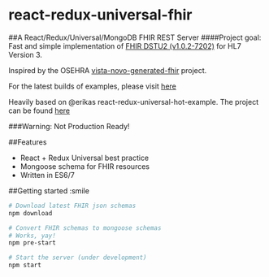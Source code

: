 react-redux-universal-fhir
==========================

##A React/Redux/Universal/MongoDB FHIR REST Server
####Project goal: Fast and simple implementation of [FHIR DSTU2 (v1.0.2-7202)](http://hl7.org/implement/standards/fhir/) for HL7 Version 3.

Inspired by the OSEHRA [vista-novo-generated-fhir](https://github.com/OSEHRA/vista-novo-generated-fhir) project.

For the latest builds of examples, please visit [here](http://hl7-fhir.github.io/)

Heavily based on @erikas react-redux-universal-hot-example.  The project can be found [here](https://github.com/erikras/react-redux-universal-hot-example)

###Warning: Not Production Ready!

##Features
* React + Redux Universal best practice
* Mongoose schema for FHIR resources
* Written in ES6/7

##Getting started :smile
```bash
# Download latest FHIR json schemas
npm download

# Convert FHIR schemas to mongoose schemas
# Works, yay!
npm pre-start

# Start the server (under development)
npm start

```
